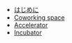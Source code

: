 
* [はじめに](README.md)
* [Coworking space](coworking.md)
* [Accelerator](acelerator.md)
* [Incubator](incubator.md)